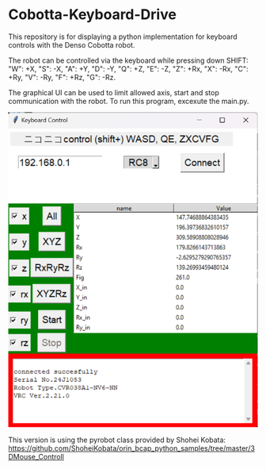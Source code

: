 # Cobotta-Keyboard-Drive
This repository is for displaying a python implementation for keyboard controls with the Denso Cobotta robot.

The robot can be controlled via the keyboard while pressing down SHIFT:
"W": +X, "S": -X, 
"A": +Y, "D": -Y, 
"Q": +Z, "E": -Z,
"Z": +Rx, "X": -Rx, 
"C": +Ry, "V": -Ry, 
"F": +Rz, "G": -Rz.

The graphical UI can be used to limit allowed axis, start and stop communication with the robot. To run this program, excexute the main.py.

![Graphical UI](img/GUI.png)

This version is using the pyrobot class provided by Shohei Kobata:
https://github.com/ShoheiKobata/orin_bcap_python_samples/tree/master/3DMouse_Controll
